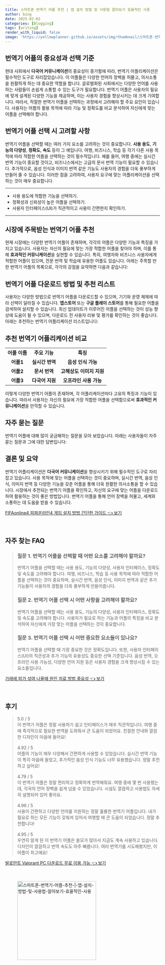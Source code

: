 ```yaml
---
title: 스마트폰 번역기 어플 추천 | 앱 설치 방법 및 사용법 알아보기 효율적인 사용
author: bing
date: 2025-02-02
categories: [Blogging]
tags: [writing]
render_with_liquid: false
image: 'https://yellowplanner.github.io/assets/img/thumbnail/스마트폰-번역기-어플-추천-|-앱-설치-방법-및-사용법-알아보기-효율적인-사용.webp'
---
```



<h2 id='번역기 어플의 중요성과 선택 기준'>번역기 어플의 중요성과 선택 기준</h2>

<p>현대 사회에서 <b>다국어 커뮤니케이션</b>의 중요성이 증가함에 따라, 번역기 어플리케이션은 필수적인 도구로 자리잡았습니다. 이 어플들은 다양한 언어의 장벽을 허물고, 의사소통을 원활하게 하는 데 중요한 역할을 합니다. 글로벌화된 사회에서는 다양한 언어를 사용하는 사람들이 손쉽게 소통할 수 있는 도구가 필요합니다. 번역기 어플은 사용자의 필요에 맞게 설계된 다양한 기능을 제공하며, 이는 사용자 경험을 향상시키는 데 크게 기여합니다. 따라서, 적절한 번역기 어플을 선택하는 과정에서 고려해야 할 주요 요인이 있습니다. 사용자는 어플의 활용 목적에 따라 기능 및 정확도를 비교 분석하여 자신에게 맞는 어플을 선택해야 합니다.</p>

<h2 id='번역기 어플 선택 시 고려할 사항'>번역기 어플 선택 시 고려할 사항</h2>

<p>번역기 어플을 선택할 때는 여러 가지 요소를 고려하는 것이 중요합니다. <b>사용 용도</b>, <b>기능의 다양성</b>, <b>정확도</b>, <b>속도</b> 등이 그 예입니다. 여행, 비즈니스, 학습 등 각기 다른 사용 목적에 따라 적합한 어플을 선택하는 것이 필수적입니다. 예를 들어, 여행 중에는 실시간 번역 기능이 중요할 것이고, 비즈니스에서는 고급의 문서 번역 기능이 필요할 수 있습니다. 추가적으로, 음성 인식과 이미지 번역 같은 기능도 사용자의 경험을 더욱 풍부하게 만들어 줄 수 있습니다. 이러한 점을 고려하여, 사용자 요구에 맞는 어플리케이션을 선택하는 것이 매우 중요합니다.</p>

<hr />

<ul>
    <li>사용 용도에 적합한 기능을 선택하기.</li>
    <li>정확성과 신뢰성이 높은 어플을 선택하기.</li>
    <li>사용자 인터페이스(UI)가 직관적이고 사용이 간편한지 확인하기.</li>
</ul>

<hr />

<h2 id='시장에 주목받는 번역기 어플 추천'>시장에 주목받는 번역기 어플 추천</h2>

<p>현재 시장에는 다양한 번역기 어플이 존재하며, 각각의 어플은 다양한 기능과 특징을 가지고 있습니다. 사용자는 자신의 필요에 맞는 가장 적합한 어플을 찾아야 하며, 이를 통해 <b>효과적인 커뮤니케이션</b>을 실현할 수 있습니다. 특히, 여행자와 비즈니스 사용자에게 적합한 어플이 있으며, 전문 번역 및 학습에 유용한 어플도 있습니다. 아래는 주목할 만한 번역기 어플의 목록으로, 각각의 강점을 요약하면 다음과 같습니다:</p>

<h2 id='번역기 어플 다운받기'>번역기 어플 다운로드 방법 및 추천 리스트</h2>

<p>사용자는 다양한 방법으로 번역기 어플을 다운로드할 수 있으며, 기기와 운영 체제에 따라 선택이 달라질 수 있습니다. <b>앱스토어</b> 또는 <b>구글 플레이 스토어</b>를 통해 필요한 어플을 검색하여 설치할 수 있습니다. 최신 업데이트가 이루어진 어플을 선택하는 것이 성능 향상에 도움이 될 수 있으며, 다운로드 전 사용자 리뷰 및 평가를 확인하는 것이 좋습니다. 아래는 추천하는 번역기 어플리케이션 리스트입니다:</p>

<h2 id='추천 번역기 어플리케이션 비교'>추천 번역기 어플리케이션 비교</h2>

<table>
    <tr>
        <td style="text-align: center; height: 17px;"><b>어플 이름</b></td>
        <td style="text-align: center; height: 17px;"><b>주요 기능</b></td>
        <td style="text-align: center; height: 17px;"><b>특징</b></td>
    </tr>
    <tr>
        <td style="text-align: center; height: 17px;"><b>어플1</b></td>
        <td style="text-align: center; height: 17px;"><b>실시간 번역</b></td>
        <td style="text-align: center; height: 17px;"><b>음성 인식 가능</b></td>
    </tr>
    <tr>
        <td style="text-align: center; height: 17px;"><b>어플2</b></td>
        <td style="text-align: center; height: 17px;"><b>문서 번역</b></td>
        <td style="text-align: center; height: 17px;"><b>고해상도 이미지 지원</b></td>
    </tr>
    <tr>
        <td style="text-align: center; height: 17px;"><b>어플3</b></td>
        <td style="text-align: center; height: 17px;"><b>다국어 지원</b></td>
        <td style="text-align: center; height: 17px;"><b>오프라인 사용 가능</b></td>
    </tr>
</table>

<p>이렇게 다양한 번역기 어플이 존재하며, 각 어플리케이션마다 고유의 특징과 기능이 있습니다. 따라서 사용자는 자신의 필요에 가장 적합한 어플을 선택함으로써 <b>효과적인 커뮤니케이션</b>을 만끽할 수 있습니다.</p>

<h2 id='자주 묻는 질문'>자주 묻는 질문</h2>

<p>번역기 어플에 대해 많이 궁금해하는 질문을 모아 보았습니다. 아래는 사용자들이 자주 묻는 질문과 그에 대한 답변입니다:</p>

<h2 id='결론 및 요약'>결론 및 요약</h2>

<p>번역기 어플리케이션은 <b>다국어 커뮤니케이션</b>을 향상시키기 위해 필수적인 도구로 자리잡고 있습니다. 사용 목적에 맞는 어플을 선택하는 것이 중요하며, 실시간 번역, 음성 인식, 이미지 번역 등 다양한 기능을 갖춘 어플을 통해 더욱 원활한 의사소통을 할 수 있습니다. 시장에서 추천되는 번역기 어플을 확인하고, 자신의 요구에 맞는 어플을 다운로드하여 활용하는 것이 좋은 방법입니다. 번역기 어플을 통해 언어 장벽을 허물고, 세계와 소통하는 데 도움을 받을 수 있습니다.</p>


<p><a class="click-button" title="FIFAonline4 피파온라인4 게임 설치 방법 간단한 가이드" href="https://yellowplanner.github.io/posts/FIFAonline4-%ED%94%BC%ED%8C%8C%EC%98%A8%EB%9D%BC%EC%9D%B84-%EA%B2%8C%EC%9E%84-%EC%84%A4%EC%B9%98-%EB%B0%A9%EB%B2%95-%EA%B0%84%EB%8B%A8%ED%95%9C-%EA%B0%80%EC%9D%B4%EB%93%9C/" rel="dofollow">FIFAonline4 피파온라인4 게임 설치 방법 간단한 가이드 👈 보기</a></p><br>
<h2 id='자주_찾는_FAQ'>자주 찾는 FAQ</h2>
<div itemscope="" itemtype="https://schema.org/FAQPage"> 
<blockquote> 
<div itemscope="" itemprop="mainEntity" itemtype="https://schema.org/Question"> 
<h3 itemprop="name">질문 1. 번역기 어플을 선택할 때 어떤 요소를 고려해야 할까요?</h3> 
<div itemscope="" itemprop="acceptedAnswer" itemtype="https://schema.org/Answer"> 
<span itemprop="text"> 
<p>번역기 어플을 선택할 때는 사용 용도, 기능의 다양성, 사용자 인터페이스, 정확도 및 속도를 고려해야 합니다. 여행, 비즈니스, 학습 등 사용 목적에 따라 적합한 어플을 선택하는 것이 중요하며, 실시간 번역, 음성 인식, 이미지 번역과 같은 추가 기능들이 사용자의 경험을 더욱 풍부하게 만들어줍니다.</p> 
</span> 
</div> 
</div> 
<div itemscope="" itemprop="mainEntity" itemtype="https://schema.org/Question"> 
<h3 itemprop="name">질문 2. 번역기 어플 선택 시 어떤 사항을 고려해야 할까요?</h3> 
<div itemscope="" itemprop="acceptedAnswer" itemtype="https://schema.org/Answer"> 
<span itemprop="text"> 
<p>번역기 어플을 선택할 때는 사용 용도, 기능의 다양성, 사용자 인터페이스, 정확도 및 속도를 고려해야 합니다. 사용자가 필요로 하는 기능과 어플의 특징을 비교 분석하여 자신에게 가장 맞는 어플을 선택하는 것이 중요합니다.</p> 
</span> 
</div> 
</div> 
<div itemscope="" itemprop="mainEntity" itemtype="https://schema.org/Question"> 
<h3 itemprop="name">질문 3. 번역기 어플 선택 시 어떤 중요한 요소들이 있나요?</h3> 
<div itemscope="" itemprop="acceptedAnswer" itemtype="https://schema.org/Answer"> 
<span itemprop="text"> 
<p>번역기 어플을 선택할 때 가장 중요한 것은 정확도입니다. 또한, 사용자 인터페이스(UI)의 직관성과 추가 기능의 유용성도 중요한 선택 기준입니다. 음성 번역, 오프라인 사용 가능성, 다양한 언어 지원 등은 사용자 경험을 크게 향상시킬 수 있는 요소들입니다.</p> 
</span> 
</div> 
</div> 
</blockquote> 
</div>
<p><a class="click-button" title="가래에 피가 섞여 나올때 원인 치료 방법 중요성" href="https://yellowplanner.github.io/posts/%EA%B0%80%EB%9E%98%EC%97%90-%ED%94%BC%EA%B0%80-%EC%84%9E%EC%97%AC-%EB%82%98%EC%98%AC%EB%95%8C-%EC%9B%90%EC%9D%B8-%EC%B9%98%EB%A3%8C-%EB%B0%A9%EB%B2%95-%EC%A4%91%EC%9A%94%EC%84%B1/" rel="dofollow">가래에 피가 섞여 나올때 원인 치료 방법 중요성 👈 보기</a></p><br>
<h2 id='후기'>후기</h2>
<div itemscope itemtype="https://schema.org/Product">
  <blockquote>
  <div itemprop="review" itemscope itemtype="https://schema.org/Review">
      <div itemprop="reviewRating" itemscope itemtype="https://schema.org/Rating"> <span itemprop="ratingValue">5.0</span> / <span itemprop="bestRating">5</span> </div>
      <span itemprop="reviewBody">이 번역기 어플은 정말 사용하기 쉽고 인터페이스가 매우 직관적입니다. 여행 중에 즉각적으로 필요한 번역을 도와줘서 큰 도움이 되었어요. 친절한 안내와 깔끔한 디자인이 마음에 들어요!</span>
  </div>
  <br>
  <div itemprop="review" itemscope itemtype="https://schema.org/Review">
      <div itemprop="reviewRating" itemscope itemtype="https://schema.org/Rating"> <span itemprop="ratingValue">4.92</span> / <span itemprop="bestRating">5</span> </div>
      <span itemprop="reviewBody">어플의 기능이 매우 다양해서 간편하게 사용할 수 있었습니다. 실시간 번역 기능이 특히 마음에 들었고, 추가적인 음성 인식 기능도 너무 유용했습니다. 정말 추천하고 싶어요!</span>
  </div>
  <br>
  <div itemprop="review" itemscope itemtype="https://schema.org/Review">
      <div itemprop="reviewRating" itemscope itemtype="https://schema.org/Rating"> <span itemprop="ratingValue">4.79</span> / <span itemprop="bestRating">5</span> </div>
      <span itemprop="reviewBody">이 번역기 어플은 정말 편리하고 정확하게 번역해줘요. 여행 중에 몇 번 사용했는데, 각국의 언어 장벽을 쉽게 넘을 수 있었습니다. 시설도 깔끔하고 사용법도 자세히 설명되어 있어 좋아요.</span>
  </div>
  <br>
  <div itemprop="review" itemscope itemtype="https://schema.org/Review">
      <div itemprop="reviewRating" itemscope itemtype="https://schema.org/Rating"> <span itemprop="ratingValue">4.96</span> / <span itemprop="bestRating">5</span> </div>
      <span itemprop="reviewBody">사용이 간편하고 다양한 언어를 지원하는 정말 훌륭한 번역기 어플입니다. 내가 필요로 하는 모든 기능이 갖춰져 있어서 여행할 때 큰 도움이 되었습니다. 정말 추천합니다!</span>
  </div>
  <br>
  <div itemprop="review" itemscope itemtype="https://schema.org/Review">
      <div itemprop="reviewRating" itemscope itemtype="https://schema.org/Rating"> <span itemprop="ratingValue">4.95</span> / <span itemprop="bestRating">5</span> </div>
      <span itemprop="reviewBody">우연히 알게 된 이 번역기 어플은 쓸모가 많아서 지금도 계속 사용하고 있습니다. 디자인이 깔끔하고 번역 속도도 아주 빠릅니다. 여러 번역기를 시도해봤지만, 이 어플이 최고예요!</span>
  </div>
  </blockquote>
</div>
<p><a class="click-button" title="발로란트 Valorant PC 다운로드 무료 이용 가능" href="https://yellowplanner.github.io/posts/%EB%B0%9C%EB%A1%9C%EB%9E%80%ED%8A%B8-Valorant-PC-%EB%8B%A4%EC%9A%B4%EB%A1%9C%EB%93%9C-%EB%AC%B4%EB%A3%8C-%EC%9D%B4%EC%9A%A9-%EA%B0%80%EB%8A%A5/" rel="dofollow">발로란트 Valorant PC 다운로드 무료 이용 가능 👈 보기</a></p><br>
<figure class="image"><img src="https://yellowplanner.github.io/assets/img/thumbnail/스마트폰-번역기-어플-추천-|-앱-설치-방법-및-사용법-알아보기-효율적인-사용.webp" alt="스마트폰-번역기-어플-추천-|-앱-설치-방법-및-사용법-알아보기-효율적인-사용" width="256" height="256"></figure>